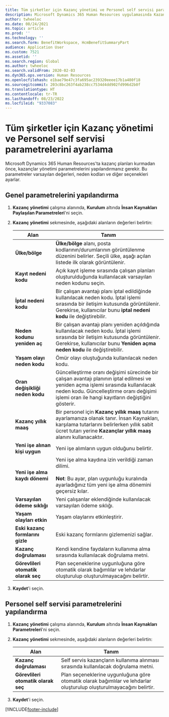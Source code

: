 ```yaml
---
title: Tüm şirketler için Kazanç yönetimi ve Personel self servisi parametrelerini ayarlama
description: Microsoft Dynamics 365 Human Resources uygulamasında Kazanç yönetimi ve Personel self servisi için parametreleri yapılandırın.
author: twheeloc
ms.date: 08/24/2021
ms.topic: article
ms.prod: ''
ms.technology: ''
ms.search.form: BenefitWorkspace, HcmBenefitSummaryPart
audience: Application User
ms.custom: 7521
ms.assetid: ''
ms.search.region: Global
ms.author: twheeloc
ms.search.validFrom: 2020-02-03
ms.dyn365.ops.version: Human Resources
ms.openlocfilehash: e1bae79e47c3fa695ac239320eeee17b1a480f18
ms.sourcegitcommit: 203c8bc263f4ab238cc7534d4dd902fd996d2b0f
ms.translationtype: HT
ms.contentlocale: tr-TR
ms.lasthandoff: 08/23/2022
ms.locfileid: "9337083"
---
```

# <a name="set-benefits-management-and-employee-self-service-parameters-for-all-companies"></a>Tüm şirketler için Kazanç yönetimi ve Personel self servisi parametrelerini ayarlama



Microsoft Dynamics 365 Human Resources'ta kazanç planları kurmadan önce, kazançlar yönetimi parametrelerini yapılandırmanız gerekir. Bu parametreler varsayılan değerleri, neden kodları ve diğer seçenekleri ayarlar. 

## <a name="configure-general-parameters"></a>Genel parametrelerini yapılandırma

1. **Kazanç yönetimi** çalışma alanında, **Kurulum** altında **İnsan Kaynakları Paylaşılan Parametreleri**'ni seçin.

2. **Kazanç yönetimi** sekmesinde, aşağıdaki alanların değerleri belirtin:

   | Alan | Tanım |
   | --- | --- |
   | **Ülke/bölge** | **Ülke/bölge** alanı, posta kodlarının/durumlarının görüntülenme düzenini belirler. Seçili ülke, aşağı açılan listede ilk olarak görüntülenir. |
   | **Kayıt nedeni kodu** | Açık kayıt işleme sırasında çalışan planları oluşturulduğunda kullanılacak varsayılan neden kodunu seçin. |
   | **İptal nedeni kodu** | Bir çalışan avantajı planı iptal edildiğinde kullanılacak neden kodu. İptal işlemi sırasında bir iletişim kutusunda görüntülenir. Gerekirse, kullanıcılar bunu **iptal nedeni kodu** ile değiştirebilir. |
   | **Neden kodunu yeniden aç** | Bir çalışan avantajı planı yeniden açıldığında kullanılacak neden kodu. İptal işlemi sırasında bir iletişim kutusunda görüntülenir. Gerekirse, kullanıcılar bunu **Yeniden açma neden kodu** ile değiştirebilir. | 
   | **Yaşam olayı neden kodu** | Ömür olayı oluştuğunda kullanılacak neden kodu. |
   | **Oran değişikliği neden kodu** | Güncelleştirme oranı değişimi sürecinde bir çalışan avantajı planının iptal edilmesi ve yeniden açma işlemi sırasında kullanılacak neden kodu. Güncelleştirme oranı değişimi işlemi oran ile hangi kayıtların değiştiğini gösterir. |
   | **Kazanç yıllık maaş** | Bir personel için **Kazanç yıllık maaş** tutarını ayarlamanıza olanak tanır. İnsan Kaynakları, karşılama tutarlarını belirlerken yıllık sabit ücret tutarı yerine **Kazançlar yıllık maaş** alanını kullanacaktır. |
   | **Yeni işe alınan kişi uygun** | Yeni işe alımların uygun olduğunu belirtir. |
   | **Yeni işe alma kaydı dönemi** | Yeni işe alma kaydına izin verildiği zaman dilimi.</br></br>**Not**: Bu ayar, plan uygunluğu kuralında ayarladığınız tüm yeni işe alma dönemini geçersiz kılar. |
   | **Varsayılan ödeme sıklığı** | Yeni çalışanlar eklendiğinde kullanılacak varsayılan ödeme sıklığı. |
   | **Yaşam olayları etkin** | Yaşam olaylarını etkinleştirir. |
   | **Eski kazanç formlarını gizle** | Eski kazanç formlarını gizlemenizi sağlar. |
   | **Kazanç doğrulaması** | Kendi kendine faydaların kullanıma alma sırasında kullanılacak doğrulama metni. |
   | **Görevlileri otomatik olarak seç** | Plan seçeneklerine uygunluğuna göre otomatik olarak bağımlılar ve lehdarlar oluşturulup oluşturulmayacağını belirtir. |

3. **Kaydet**'i seçin.

## <a name="configure-employee-self-service-parameters"></a>Personel self servisi parametrelerini yapılandırma

1. **Kazanç yönetimi** çalışma alanında, **Kurulum** altında **İnsan Kaynakları Parametreleri**'ni seçin.

2. **Kazanç yönetimi** sekmesinde, aşağıdaki alanların değerleri belirtin:

   | Alan | Tanım |
   | --- | --- |
   | **Kazanç doğrulaması** | Self servis kazançların kullanıma alınması sırasında kullanılacak doğrulama metni. |
   | **Görevlileri otomatik olarak seç** | Plan seçeneklerine uygunluğuna göre otomatik olarak bağımlılar ve lehdarlar oluşturulup oluşturulmayacağını belirtir. |

3. **Kaydet**'i seçin.




[!INCLUDE[footer-include](../includes/footer-banner.md)]

